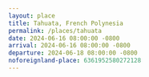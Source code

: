 ```yaml
---
layout: place
title: Tahuata, French Polynesia
permalink: /places/tahuata
date: 2024-06-16 08:00:00 -0800
arrival: 2024-06-16 08:00:00 -0800
departure: 2024-06-18 08:00:00 -0800
noforeignland-place: 6361952580272128
---
```

